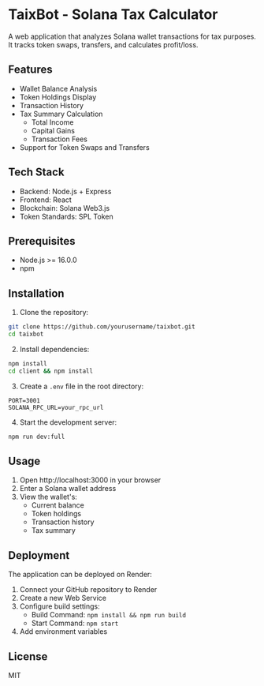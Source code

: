 # TaixBot - Solana Tax Calculator

A web application that analyzes Solana wallet transactions for tax purposes. It tracks token swaps, transfers, and calculates profit/loss.

## Features

- Wallet Balance Analysis
- Token Holdings Display
- Transaction History
- Tax Summary Calculation
  - Total Income
  - Capital Gains
  - Transaction Fees
- Support for Token Swaps and Transfers

## Tech Stack

- Backend: Node.js + Express
- Frontend: React
- Blockchain: Solana Web3.js
- Token Standards: SPL Token

## Prerequisites

- Node.js >= 16.0.0
- npm

## Installation

1. Clone the repository:
```bash
git clone https://github.com/yourusername/taixbot.git
cd taixbot
```

2. Install dependencies:
```bash
npm install
cd client && npm install
```

3. Create a `.env` file in the root directory:
```env
PORT=3001
SOLANA_RPC_URL=your_rpc_url
```

4. Start the development server:
```bash
npm run dev:full
```

## Usage

1. Open http://localhost:3000 in your browser
2. Enter a Solana wallet address
3. View the wallet's:
   - Current balance
   - Token holdings
   - Transaction history
   - Tax summary

## Deployment

The application can be deployed on Render:

1. Connect your GitHub repository to Render
2. Create a new Web Service
3. Configure build settings:
   - Build Command: `npm install && npm run build`
   - Start Command: `npm start`
4. Add environment variables

## License

MIT
